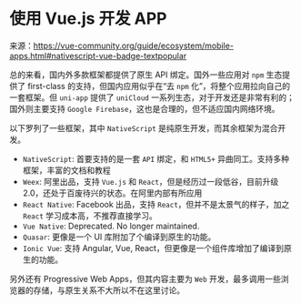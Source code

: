 # 使用 Vue.js 开发 APP

来源：<https://vue-community.org/guide/ecosystem/mobile-apps.html#nativescript-vue-badge-textpopular>

总的来看，国内外多款框架都提供了原生 API 绑定。国外一些应用对 `npm` 生态提供了 first-class 的支持，但国内应用似乎在“去 `npm` 化”，将整个应用拉向自己的一套框架。但 `uni-app` 提供了 `uniCloud` 一系列生态，对于开发还是非常有利的；国外则主要支持 `Google Firebase`，这也是合理的，但不适应国内网络环境。

以下罗列了一些框架，其中 `NativeScript` 是纯原生开发，而其余框架为混合开发。

- `NativeScript`: 首要支持的是一套 `API` 绑定，和 `HTML5+` 异曲同工。支持多种框架，丰富的文档和教程
- `Weex`: 阿里出品，支持 `Vue.js` 和 `React`，但是经历过一段低谷，目前升级 2.0，还处于百废待兴的状态。在阿里内部有所应用
- `React Native`: Facebook 出品，支持 `React`，但并不是太景气的样子，加之 `React` 学习成本高，不推荐直接学习。
- `Vue Native`: Deprecated. No longer maintained.
- `Quasar`: 更像是一个 UI 库附加了个编译到原生的功能。
- `Ionic Vue`: 支持 Angular, Vue, React，但更像是一个组件库增加了编译到原生的功能。

另外还有 Progressive Web Apps，但其内容主要为 `Web` 开发，最多调用一些浏览器的存储，与原生关系不大所以不在这里讨论。
